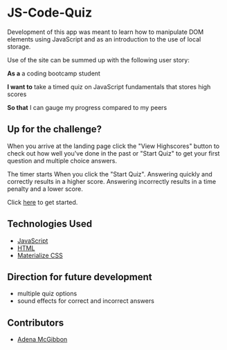 # JS-Code-Quiz
Development of this app was meant to learn how to manipulate DOM elements using JavaScript and as an introduction to the use of local storage. 

Use of the site can be summed up with the following user story:

**As a** a coding bootcamp student

**I want to** take a timed quiz on JavaScript fundamentals that stores high scores

**So that** I can gauge my progress compared to my peers


## Up for the challenge?

When you arrive at the landing page click the "View Highscores" button to check out how well you've done in the past or "Start Quiz" to get your first question and multiple choice answers.

The timer starts When you click the "Start Quiz".  Answering quickly and correctly results in a higher score. Answering incorrectly results in a time penalty and a lower score.

Click [here](https://adenasgittinit.github.io/JS-Code-Quiz/) to get started.

## Technologies Used

* [JavaScript](https://developer.mozilla.org/en-US/docs/Web/JavaScript)
* [HTML](https://developer.mozilla.org/en-US/docs/Web/HTML)
* [Materialize CSS](https://materializecss.com/)

## Direction for future development

* multiple quiz options
* sound effects for correct and incorrect answers

## Contributors
* [Adena McGibbon](https://github.com/AdenasGittIt)